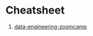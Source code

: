 # Cheatsheet

1. [data-engineering-zoomcamp](https://github.com/DataTalksClub/data-engineering-zoomcamp)
